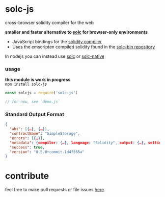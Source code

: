 # solc-js

cross-browser solidity compiler for the web

**smaller and faster alternative to [solc](https://www.npmjs.com/package/solc) for browser-only environments**
* JavaScript bindings for the [solidity compiler](https://github.com/ethereum/solidity)
* Uses the emscripten compiled solidity found in the [solc-bin repository](https://github.com/ethereum/solc-bin)

In nodejs you can instead use [solc](https://www.npmjs.com/package/solc) or [solc-native](https://www.npmjs.com/package/solc-native)

### usage

**this module is work in progress**  
[`npm install solc-js`](https://www.npmjs.com/package/solc-js)
```js
const solcjs = require('solc-js')

// for now, see `demo.js`
```

### Standard Output Format

```json
{
  "abi": [{…}, {…}],
  "contractName": "SimpleStorage",
  "errors": [{…}],
  "metadata": {compiler: {…}, language: "Solidity", output: {…}, settings: {…}, sources: {…}, …},
  "success": true,
  "version": "0.5.0+commit.1d4f565a"
}
```

# contribute
feel free to make pull requests or file issues [here](https://github.com/ethereum/play/issues)
